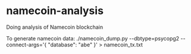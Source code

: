 # namecoin-analysis
Doing analysis of Namecoin blockchain


To generate namecoin data:
./namecoin_dump.py --dbtype=psycopg2 --connect-args='{ "database": "abe" }' > namecoin_tx.txt